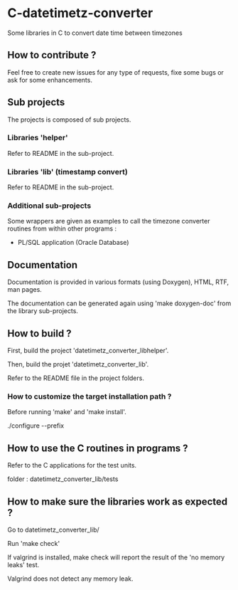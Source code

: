 # C-datetimetz-converter
Some libraries in C to convert date time between timezones

## How to contribute ?

Feel free to create new issues for any type of requests, fixe some bugs or ask for some enhancements.

## Sub projects

The projects is composed of sub projects.

### Libraries 'helper'

Refer to README in the sub-project.

### Libraries 'lib' (timestamp convert)

Refer to README in the sub-project.

### Additional sub-projects

Some wrappers are given as examples to call the timezone converter routines from within other programs : 
* PL/SQL application (Oracle Database)

## Documentation

Documentation is provided in various formats (using Doxygen), HTML, RTF, man pages.

The documentation can be generated again using 'make doxygen-doc' from the library sub-projects.

## How to build ?

First, build the project 'datetimetz_converter_libhelper'.

Then, build the projet 'datetimetz_converter_lib'.

Refer to the README file in the project folders.

### How to customize the target installation path ?

Before running 'make' and 'make install'.

./configure --prefix

## How to use the C routines in programs ?

Refer to the C applications for the test units.

folder : datetimetz_converter_lib/tests

## How to make sure the libraries work as expected ?

Go to datetimetz_converter_lib/

Run 'make check'

If valgrind is installed, make check will report the result of the 'no memory leaks' test.

Valgrind does not detect any memory leak.

